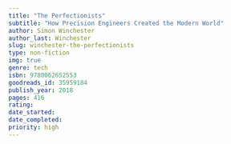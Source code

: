 ```yaml
---
title: "The Perfectionists"
subtitle: "How Precision Engineers Created the Modern World"
author: Simon Winchester
author_last: Winchester
slug: winchester-the-perfectionists
type: non-fiction
img: true
genre: tech
isbn: 9780062652553
goodreads_id: 35959184
publish_year: 2018
pages: 416
rating: 
date_started:
date_completed:
priority: high
---
```

